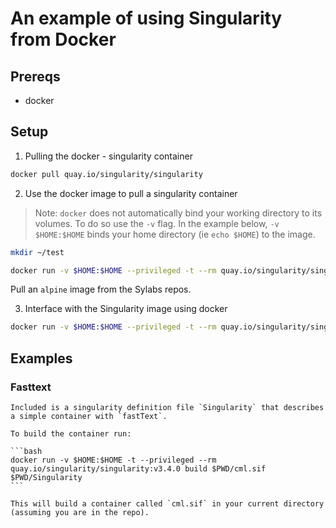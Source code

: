 # An example of using Singularity from Docker

## Prereqs

- docker

## Setup

1. Pulling the docker - singularity container

```bash
docker pull quay.io/singularity/singularity
```

2. Use the docker image to pull a singularity container

> Note: `docker` does not automatically bind your working directory to its volumes. To do so use the `-v` flag. In the example below, `-v $HOME:$HOME` binds your home directory (ie `echo $HOME`) to the image.

 
``` bash
mkdir ~/test

docker run -v $HOME:$HOME --privileged -t --rm quay.io/singularity/singularity:v3.4.0 pull $HOME/test/alpine.sif library://alpine:latest
```

Pull an `alpine` image from the Sylabs repos.


3. Interface with the Singularity image using docker

```bash
docker run -v $HOME:$HOME --privileged -t --rm quay.io/singularity/singularity:v3.4.0 exec $HOME/test/alpine.sif echo "helloworld"
```

## Examples

### Fasttext

    Included is a singularity definition file `Singularity` that describes a simple container with `fastText`.
    
    To build the container run:
    
    ```bash
    docker run -v $HOME:$HOME -t --privileged --rm quay.io/singularity/singularity:v3.4.0 build $PWD/cml.sif $PWD/Singularity
    ```
    
    This will build a container called `cml.sif` in your current directory (assuming you are in the repo).
    
    
